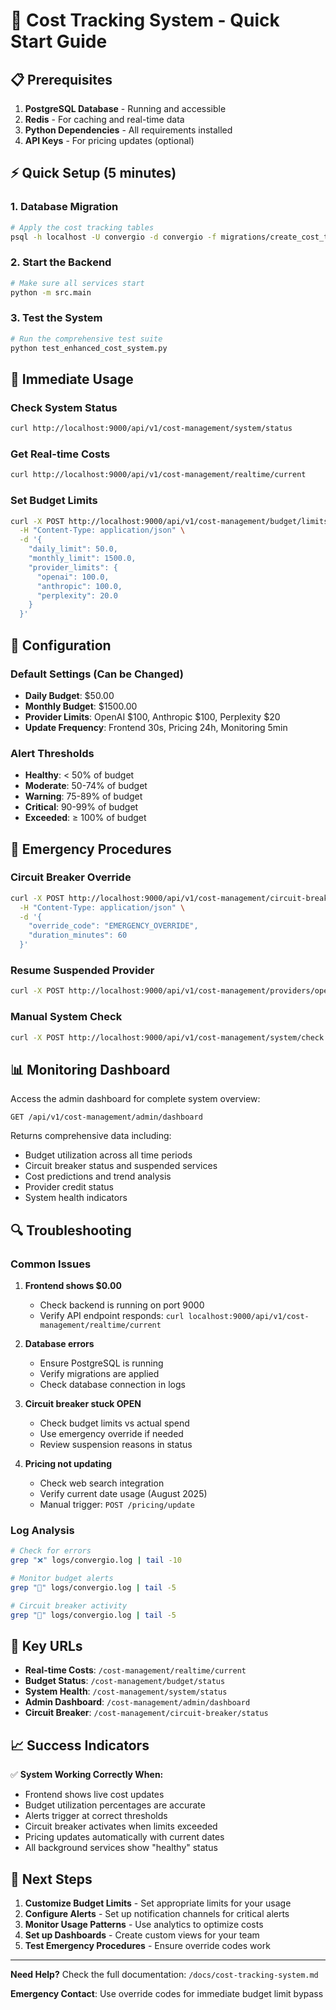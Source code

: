 # 🚀 Cost Tracking System - Quick Start Guide

## 📋 Prerequisites

1. **PostgreSQL Database** - Running and accessible
2. **Redis** - For caching and real-time data
3. **Python Dependencies** - All requirements installed
4. **API Keys** - For pricing updates (optional)

## ⚡ Quick Setup (5 minutes)

### 1. Database Migration

```bash
# Apply the cost tracking tables
psql -h localhost -U convergio -d convergio -f migrations/create_cost_tracking_tables.sql
```

### 2. Start the Backend

```bash
# Make sure all services start
python -m src.main
```

### 3. Test the System

```bash
# Run the comprehensive test suite
python test_enhanced_cost_system.py
```

## 🎯 Immediate Usage

### Check System Status
```bash
curl http://localhost:9000/api/v1/cost-management/system/status
```

### Get Real-time Costs
```bash
curl http://localhost:9000/api/v1/cost-management/realtime/current
```

### Set Budget Limits
```bash
curl -X POST http://localhost:9000/api/v1/cost-management/budget/limits \
  -H "Content-Type: application/json" \
  -d '{
    "daily_limit": 50.0,
    "monthly_limit": 1500.0,
    "provider_limits": {
      "openai": 100.0,
      "anthropic": 100.0,
      "perplexity": 20.0
    }
  }'
```

## 🔧 Configuration

### Default Settings (Can be Changed)
- **Daily Budget**: $50.00
- **Monthly Budget**: $1500.00
- **Provider Limits**: OpenAI $100, Anthropic $100, Perplexity $20
- **Update Frequency**: Frontend 30s, Pricing 24h, Monitoring 5min

### Alert Thresholds
- **Healthy**: < 50% of budget
- **Moderate**: 50-74% of budget  
- **Warning**: 75-89% of budget
- **Critical**: 90-99% of budget
- **Exceeded**: ≥ 100% of budget

## 🚨 Emergency Procedures

### Circuit Breaker Override
```bash
curl -X POST http://localhost:9000/api/v1/cost-management/circuit-breaker/override \
  -H "Content-Type: application/json" \
  -d '{
    "override_code": "EMERGENCY_OVERRIDE",
    "duration_minutes": 60
  }'
```

### Resume Suspended Provider
```bash
curl -X POST http://localhost:9000/api/v1/cost-management/providers/openai/resume
```

### Manual System Check
```bash
curl -X POST http://localhost:9000/api/v1/cost-management/system/check
```

## 📊 Monitoring Dashboard

Access the admin dashboard for complete system overview:
```
GET /api/v1/cost-management/admin/dashboard
```

Returns comprehensive data including:
- Budget utilization across all time periods
- Circuit breaker status and suspended services
- Cost predictions and trend analysis
- Provider credit status
- System health indicators

## 🔍 Troubleshooting

### Common Issues

1. **Frontend shows $0.00**
   - Check backend is running on port 9000
   - Verify API endpoint responds: `curl localhost:9000/api/v1/cost-management/realtime/current`

2. **Database errors**
   - Ensure PostgreSQL is running
   - Verify migrations are applied
   - Check database connection in logs

3. **Circuit breaker stuck OPEN**
   - Check budget limits vs actual spend
   - Use emergency override if needed
   - Review suspension reasons in status

4. **Pricing not updating**
   - Check web search integration
   - Verify current date usage (August 2025)
   - Manual trigger: `POST /pricing/update`

### Log Analysis
```bash
# Check for errors
grep "❌" logs/convergio.log | tail -10

# Monitor budget alerts  
grep "🚨" logs/convergio.log | tail -5

# Circuit breaker activity
grep "🚦" logs/convergio.log | tail -5
```

## 🎯 Key URLs

- **Real-time Costs**: `/cost-management/realtime/current`
- **Budget Status**: `/cost-management/budget/status`
- **System Health**: `/cost-management/system/status`
- **Admin Dashboard**: `/cost-management/admin/dashboard`
- **Circuit Breaker**: `/cost-management/circuit-breaker/status`

## 📈 Success Indicators

✅ **System Working Correctly When:**
- Frontend shows live cost updates
- Budget utilization percentages are accurate
- Alerts trigger at correct thresholds
- Circuit breaker activates when limits exceeded
- Pricing updates automatically with current dates
- All background services show "healthy" status

## 🚀 Next Steps

1. **Customize Budget Limits** - Set appropriate limits for your usage
2. **Configure Alerts** - Set up notification channels for critical alerts
3. **Monitor Usage Patterns** - Use analytics to optimize costs
4. **Set up Dashboards** - Create custom views for your team
5. **Test Emergency Procedures** - Ensure override codes work

---

**Need Help?** Check the full documentation: `/docs/cost-tracking-system.md`

**Emergency Contact**: Use override codes for immediate budget limit bypass